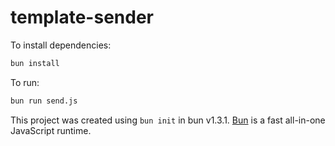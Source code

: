 # template-sender

To install dependencies:

```bash
bun install
```

To run:

```bash
bun run send.js
```

This project was created using `bun init` in bun v1.3.1. [Bun](https://bun.com) is a fast all-in-one JavaScript runtime.
